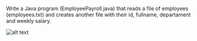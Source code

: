 Write a Java program (EmployeePayroll.java) that reads a file of employees (employees.txt) and creates another file with their id, fullname, departament and weekly salary.

![alt text](https://github.com/cristian9217/[reponame]/blob/[branch]/image.jpg?raw=true)
